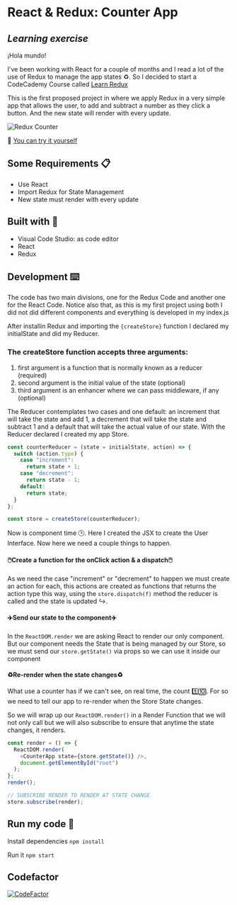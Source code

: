 # React & Redux: Counter App
## _Learning exercise_

¡Hola mundo!

I've been working with React for a couple of months and I read a lot of the use of Redux to manage the app states ♻️.  So I  decided to start a CodeCademy Course called [Learn Redux](https://www.codecademy.com/learn/learn-redux)

This is the first proposed project in where we apply Redux in a very simple app that allows the user, to add and subtract a number as they click a button. And the new state will render with every update.

![Redux Counter](https://user-images.githubusercontent.com/81619759/131163450-6a4a9042-a3e2-4926-8fe8-2fb24e493ced.gif)

🚀  [You can try it yourself](https://silviaespanagil.github.io/redux-react-counter/)

## Some Requirements 📋

- Use React
- Import Redux for State Management
- New state must render with every update

## Built with 🔨
- Visual Code Studio: as code editor
- React
- Redux

## Development ⌨️

The code has two main divisions, one for the Redux Code and another one for the React Code. Notice also that, as this is my first project using both I did not did different components and everything is developed in my index.js

After installin Redux and importing the `{createStore}` function I declared my initialState and did my Reducer.
### The createStore function accepts three arguments:
1. first argument is a function that is normally known as a reducer (required)
2. second argument is the initial value of the state (optional)
3. third argument is an enhancer where we can pass middleware, if any (optional)

The Reducer contemplates two cases and one default: an increment that will take the state and add 1, a decrement that will take the state and subtract 1 and a default that will take the actual value of our state. With the Reducer declared I created my app Store.

```javascript
const counterReducer = (state = initialState, action) => {
  switch (action.type) {
    case "increment":
      return state + 1;
    case "decrement":
      return state - 1;
    default:
      return state;
  }
};

const store = createStore(counterReducer);
```

Now is component time 🕒. Here I created the JSX to create the User Interface. Now here we  need a couple things to happen.

#### 🖱️Create a function for the onClick action & a dispatch🖱️
As we need the case "increment" or "decrement" to happen we must create an action for  each, this actions are created as functions that returns the action type this  way, using the `store.dispatch(f)` method the reducer is called and the state is updated ↪️.

#### ✈️Send our state to the component✈️
In the `ReactDOM.render` we are asking React to render our only component. But our component needs the State that is being managed by our Store, so we  must send our `store.getState()` via props so we  can use it inside our component 

#### ♻️Re-render when the state changes♻️
What use a counter has if we can't see, on real time, the count 1️⃣🔟. For so we need to tell our app to re-render when the Store State changes.

So we will wrap up our `ReactDOM.render()` in a Render Function that we will not only call but we will also subscribe to ensure that anytime the state changes, it renders.

```javascript
const render = () => {
  ReactDOM.render(
    <CounterApp state={store.getState()} />,
    document.getElementById("root")
  );
};
render();

// SUBSCRIBE RENDER TO RENDER AT STATE CHANGE
store.subscribe(render);
```

## Run my code 🔧

Install dependencies
`npm install` 

Run it
`npm start`

## Codefactor
[![CodeFactor](https://www.codefactor.io/repository/github/silviaespanagil/redux-react-counter/badge)](https://www.codefactor.io/repository/github/silviaespanagil/redux-react-counter)
